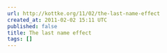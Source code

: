 ```yaml
---
url: http://kottke.org/11/02/the-last-name-effect
created_at: 2011-02-02 15:11 UTC
published: false
title: The last name effect
tags: []
---
```



